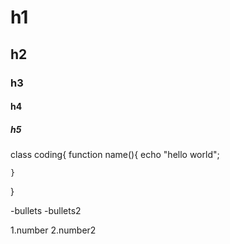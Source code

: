 # h1
## h2
### h3
#### h4
##### h5

class coding{
    function name(){
        echo "hello world";
        
    }
}

-bullets
-bullets2

1.number
2.number2